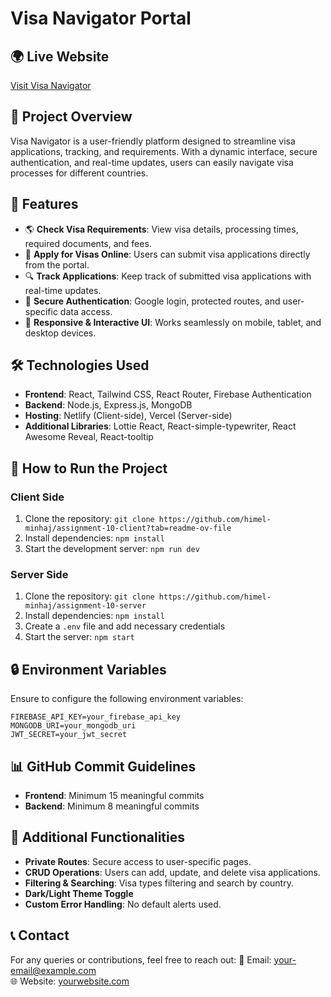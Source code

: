 # Visa Navigator Portal

## 🌍 Live Website
[Visit Visa Navigator](https://assignment-10-visa.web.app/)

## 📌 Project Overview
Visa Navigator is a user-friendly platform designed to streamline visa applications, tracking, and requirements. With a dynamic interface, secure authentication, and real-time updates, users can easily navigate visa processes for different countries.

## 🚀 Features
- 🌎 **Check Visa Requirements**: View visa details, processing times, required documents, and fees.
- 📄 **Apply for Visas Online**: Users can submit visa applications directly from the portal.
- 🔍 **Track Applications**: Keep track of submitted visa applications with real-time updates.
- 🔐 **Secure Authentication**: Google login, protected routes, and user-specific data access.
- 🎨 **Responsive & Interactive UI**: Works seamlessly on mobile, tablet, and desktop devices.

## 🛠️ Technologies Used
- **Frontend**: React, Tailwind CSS, React Router, Firebase Authentication
- **Backend**: Node.js, Express.js, MongoDB
- **Hosting**: Netlify (Client-side), Vercel (Server-side)
- **Additional Libraries**: Lottie React, React-simple-typewriter, React Awesome Reveal, React-tooltip



## 📜 How to Run the Project
### Client Side
1. Clone the repository: `git clone https://github.com/himel-minhaj/assignment-10-client?tab=readme-ov-file`
2. Install dependencies: `npm install`
3. Start the development server: `npm run dev`

### Server Side
1. Clone the repository: `git clone https://github.com/himel-minhaj/assignment-10-server`
2. Install dependencies: `npm install`
3. Create a `.env` file and add necessary credentials
4. Start the server: `npm start`

## 🔒 Environment Variables
Ensure to configure the following environment variables:
```
FIREBASE_API_KEY=your_firebase_api_key
MONGODB_URI=your_mongodb_uri
JWT_SECRET=your_jwt_secret
```

## 📊 GitHub Commit Guidelines
- **Frontend**: Minimum 15 meaningful commits
- **Backend**: Minimum 8 meaningful commits

## 📌 Additional Functionalities
- **Private Routes**: Secure access to user-specific pages.
- **CRUD Operations**: Users can add, update, and delete visa applications.
- **Filtering & Searching**: Visa types filtering and search by country.
- **Dark/Light Theme Toggle**
- **Custom Error Handling**: No default alerts used.

## 📞 Contact
For any queries or contributions, feel free to reach out:
📧 Email: your-email@example.com  
🌐 Website: [yourwebsite.com](https://yourwebsite.com)


